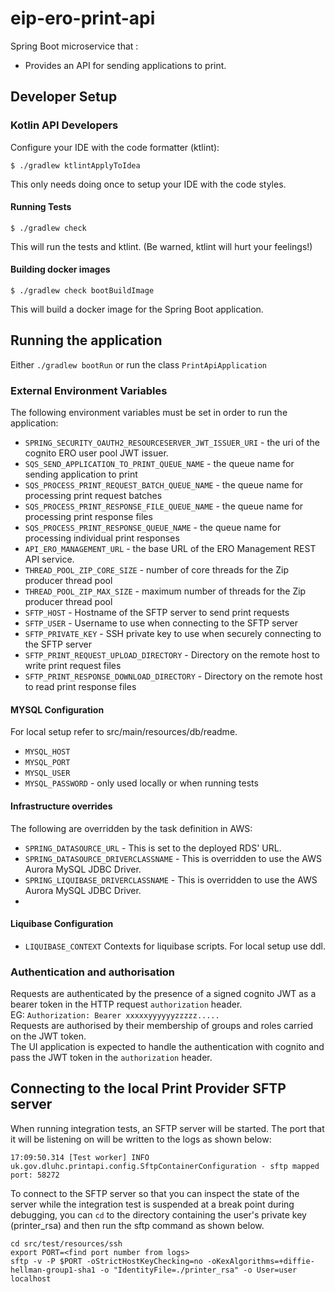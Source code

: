 # eip-ero-print-api
Spring Boot microservice that :
- Provides an API for sending applications to print.

## Developer Setup
### Kotlin API Developers

Configure your IDE with the code formatter (ktlint):
```
$ ./gradlew ktlintApplyToIdea
```
This only needs doing once to setup your IDE with the code styles.

#### Running Tests
```
$ ./gradlew check
```
This will run the tests and ktlint. (Be warned, ktlint will hurt your feelings!)

#### Building docker images
```
$ ./gradlew check bootBuildImage
```
This will build a docker image for the Spring Boot application.

## Running the application
Either `./gradlew bootRun` or run the class `PrintApiApplication`

### External Environment Variables
The following environment variables must be set in order to run the application:
* `SPRING_SECURITY_OAUTH2_RESOURCESERVER_JWT_ISSUER_URI` - the uri of the cognito ERO user pool JWT issuer.
* `SQS_SEND_APPLICATION_TO_PRINT_QUEUE_NAME` - the queue name for sending application to print
* `SQS_PROCESS_PRINT_REQUEST_BATCH_QUEUE_NAME` - the queue name for processing print request batches
* `SQS_PROCESS_PRINT_RESPONSE_FILE_QUEUE_NAME` - the queue name for processing print response files
* `SQS_PROCESS_PRINT_RESPONSE_QUEUE_NAME` - the queue name for processing individual print responses
* `API_ERO_MANAGEMENT_URL` - the base URL of the ERO Management REST API service.
* `THREAD_POOL_ZIP_CORE_SIZE` - number of core threads for the Zip producer thread pool 
* `THREAD_POOL_ZIP_MAX_SIZE` - maximum number of threads for the Zip producer thread pool
* `SFTP_HOST` - Hostname of the SFTP server to send print requests
* `SFTP_USER` - Username to use when connecting to the SFTP server 
* `SFTP_PRIVATE_KEY` - SSH private key to use when securely connecting to the SFTP server
* `SFTP_PRINT_REQUEST_UPLOAD_DIRECTORY` - Directory on the remote host to write print request files
* `SFTP_PRINT_RESPONSE_DOWNLOAD_DIRECTORY` - Directory on the remote host to read print response files

#### MYSQL Configuration
For local setup refer to src/main/resources/db/readme.
* `MYSQL_HOST`
* `MYSQL_PORT`
* `MYSQL_USER`
* `MYSQL_PASSWORD` - only used locally or when running tests

#### Infrastructure overrides
The following are overridden by the task definition in AWS:
* `SPRING_DATASOURCE_URL` - This is set to the deployed RDS' URL.
* `SPRING_DATASOURCE_DRIVERCLASSNAME` - This is overridden to use the AWS Aurora MySQL JDBC Driver.
* `SPRING_LIQUIBASE_DRIVERCLASSNAME` - This is overridden to use the AWS Aurora MySQL JDBC Driver.
*
#### Liquibase Configuration
* `LIQUIBASE_CONTEXT` Contexts for liquibase scripts.
  For local setup use ddl.

### Authentication and authorisation
Requests are authenticated by the presence of a signed cognito JWT as a bearer token in the HTTP request `authorization` header.  
EG: `Authorization: Bearer xxxxxyyyyyyzzzzz.....`  
Requests are authorised by their membership of groups and roles carried on the JWT token.  
The UI application is expected to handle the authentication with cognito and pass the JWT token in the `authorization` header.

## Connecting to the local Print Provider SFTP server
When running integration tests, an SFTP server will be started.
The port that it will be listening on will be written to the logs as shown below:
```text
17:09:50.314 [Test worker] INFO  uk.gov.dluhc.printapi.config.SftpContainerConfiguration - sftp mapped port: 58272
```
To connect to the SFTP server so that you can inspect the state of the server while the integration test is suspended
at a break point during debugging, you can `cd` to the directory containing the user's private key (printer_rsa) 
and then run the sftp command as shown below.
```shell
cd src/test/resources/ssh
export PORT=<find port number from logs>
sftp -v -P $PORT -oStrictHostKeyChecking=no -oKexAlgorithms=+diffie-hellman-group1-sha1 -o "IdentityFile=./printer_rsa" -o User=user localhost
```
